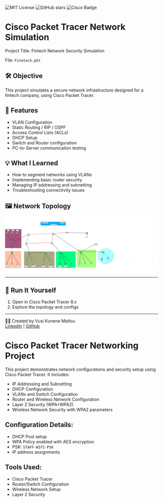 ![MIT License](https://img.shields.io/badge/license-MIT-green)
![GitHub stars](https://img.shields.io/github/stars/Vusi-Kunene-Matlou/API-SECURITY-SCANNER?style=social)
![Cisco Badge](https://img.shields.io/badge/Cisco-Networking-blue?style=flat-square&logo=cisco)


# Cisco Packet Tracer Network Simulation

Project Title: Fintech Network Security Simulation

File: `Finetech.pkt`

## 🛠️ Objective
This project simulates a secure network infrastructure designed for a fintech company, using Cisco Packet Tracer.

## 📌 Features
- VLAN Configuration
- Static Routing / RIP / OSPF
- Access Control Lists (ACLs)
- DHCP Setup
- Switch and Router configuration
- PC-to-Server communication testing

## 💡 What I Learned
- How to segment networks using VLANs
- Implementing basic router security
- Managing IP addressing and subnetting
- Troubleshooting connectivity issues

## 🖼️ Network Topology
![Network Diagram](MEDICARE.png)

---

## 📂 Run It Yourself
1. Open in Cisco Packet Tracer 8.x
2. Explore the topology and configs

---

👨‍💻 Created by Vusi Kunene Matlou  
[LinkedIn](https://www.linkedin.com/in/vusi-matlou-449690243) | [GitHub](https://github.com/Vusi-Kunene-Matlou)
# Cisco Packet Tracer Networking Project

This project demonstrates network configurations and security setup using Cisco Packet Tracer. It includes:
- IP Addressing and Subnetting
- DHCP Configuration
- VLANs and Switch Configuration
- Router and Wireless Network Configuration
- Layer 2 Security (WPA+WPA2)
- Wireless Network Security with WPA2 parameters

## Configuration Details:
- DHCP Pool setup
- WPA Policy enabled with AES encryption
- PSK: `STAFF-WIFI-PSK`
- IP address assignments

## Tools Used:
- Cisco Packet Tracer
- Router/Switch Configuration
- Wireless Network Setup
- Layer 2 Security
